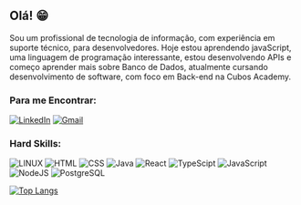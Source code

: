 ## Olá! :grin:

Sou um profissional de tecnologia de informação, com experiência em suporte técnico, para desenvolvedores. Hoje estou aprendendo javaScript, uma linguagem de programação interessante, estou desenvolvendo APIs e começo aprender mais sobre Banco de Dados, atualmente cursando desenvolvimento de software, com foco em Back-end na Cubos Academy.


### Para me Encontrar:
[![LinkedIn](https://img.shields.io/badge/LinkedIn-0077B5?style=for-the-badge&logo=linkedin&logoColor=white)](https://www.linkedin.com/in/williamdiangellis/)
[![Gmail](https://img.shields.io/badge/Microsoft_Outlook-0078D4?style=for-the-badge&logo=microsoft-outlook&logoColor=white)](mailto:diangellis2014@gmail.com)


### Hard Skills:

![LINUX](https://img.shields.io/badge/Linux-E34F26?logo=linux&logoColor=black&style=for-the-badge)
![HTML](https://img.shields.io/badge/HTML-239120?logo=html5&logoColor=white&style=for-the-badge)
![CSS](https://img.shields.io/badge/CSS-239120?logo=css3&logoColor=white&style=for-the-badge)
![Java](https://img.shields.io/badge/Java-ED8B00?logo=java&logoColor=white&style=for-the-badge)
![React](https://img.shields.io/badge/React-20232A?logo=react&logoColor=61DAFB&style=for-the-badge)
![TypeScipt](https://img.shields.io/badge/TypeScript-007ACC?logo=typescript&logoColor=white&style=for-the-badge)
![JavaScript](https://img.shields.io/badge/JavaScript-323330?style=for-the-badge&logo=javascript&logoColor=F7DF1E)
![NodeJS](https://img.shields.io/badge/Node.js-339933?style=for-the-badge&logo=nodedotjs&logoColor=white)
![PostgreSQL](https://img.shields.io/badge/PostgreSQL-316192?style=for-the-badge&logo=postgresql&logoColor=white)


[![Top Langs](https://github-readme-stats.vercel.app/api/top-langs/?username=WilliamDiangellis&theme=midnight-purple)](https://github.com/anuraghazra/github-readme-stats)
